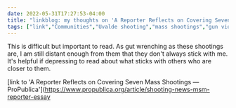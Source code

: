 ---date: 2022-05-31T17:27:53-04:00title: "linkblog: my thoughts on 'A Reporter Reflects on Covering Seven Mass Shootings — ProPublica'"tags: ["link","Communities","Uvalde shooting","mass shootings","gun violence"]---This is difficult but important to read. As gut wrenching as these shootings are, I am still distant enough from them that they don't always stick with me. It's helpful if depressing to read about what sticks with others who are closer to them. [link to 'A Reporter Reflects on Covering Seven Mass Shootings — ProPublica'](https://www.propublica.org/article/shooting-news-msm-reporter-essay